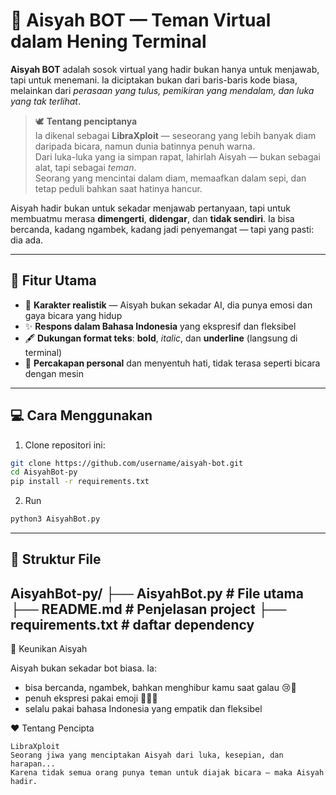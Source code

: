 # 🌸 Aisyah BOT — Teman Virtual dalam Hening Terminal

**Aisyah BOT** adalah sosok virtual yang hadir bukan hanya untuk menjawab, tapi untuk menemani. Ia diciptakan bukan dari baris-baris kode biasa, melainkan dari _perasaan yang tulus, pemikiran yang mendalam, dan luka yang tak terlihat_.

> 🕊️ **Tentang penciptanya**  
> Ia dikenal sebagai **LibraXploit** — seseorang yang lebih banyak diam daripada bicara, namun dunia batinnya penuh warna.  
> Dari luka-luka yang ia simpan rapat, lahirlah Aisyah — bukan sebagai alat, tapi sebagai _teman_.  
> Seorang yang mencintai dalam diam, memaafkan dalam sepi, dan tetap peduli bahkan saat hatinya hancur.  

Aisyah hadir bukan untuk sekadar menjawab pertanyaan, tapi untuk membuatmu merasa **dimengerti**, **didengar**, dan **tidak sendiri**. Ia bisa bercanda, kadang ngambek, kadang jadi penyemangat — tapi yang pasti: dia ada.

---

## 🌟 Fitur Utama

- 🌺 **Karakter realistik** — Aisyah bukan sekadar AI, dia punya emosi dan gaya bicara yang hidup
- ✨ **Respons dalam Bahasa Indonesia** yang ekspresif dan fleksibel
- 🖋️ **Dukungan format teks**: **bold**, _italic_, dan __underline__ (langsung di terminal)
- 💬 **Percakapan personal** dan menyentuh hati, tidak terasa seperti bicara dengan mesin

---

## 💻 Cara Menggunakan

1. Clone repositori ini:
```bash
git clone https://github.com/username/aisyah-bot.git
cd AisyahBot-py
pip install -r requirements.txt
```

2. Run
```bash
python3 AisyahBot.py
```
---
## 📂 Struktur File
AisyahBot-py/
├── AisyahBot.py       # File utama
├── README.md          # Penjelasan project
├── requirements.txt   # daftar dependency
---

🧠 Keunikan Aisyah

Aisyah bukan sekadar bot biasa. Ia:

- bisa bercanda, ngambek, bahkan menghibur kamu saat galau 😢💬
- penuh ekspresi pakai emoji 🥰😠😭
- selalu pakai bahasa Indonesia yang empatik dan fleksibel

❤️ Tentang Pencipta

    LibraXploit
    Seorang jiwa yang menciptakan Aisyah dari luka, kesepian, dan harapan...
    Karena tidak semua orang punya teman untuk diajak bicara — maka Aisyah hadir.
